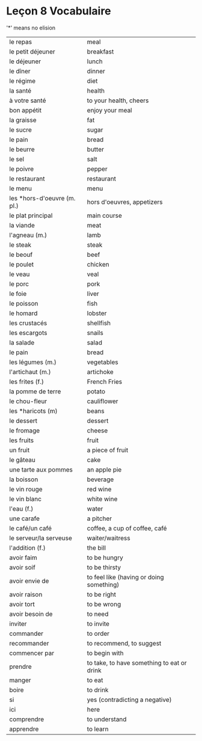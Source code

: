 # Leçon 8 Vocabulaire

'*' means no elision

|                             |                                            |
| --------------------------- | ------------------------------------------ |
| le repas                    | meal                                       |
| le petit déjeuner           | breakfast                                  |
| le déjeuner                 | lunch                                      |
| le dîner                    | dinner                                     |
| le régime                   | diet                                       |
| la santé                    | health                                     |
| à votre santé               | to your health, cheers                     |
| bon appétit                 | enjoy your meal                            |
| la graisse                  | fat                                        |
| le sucre                    | sugar                                      |
| le pain                     | bread                                      |
| le beurre                   | butter                                     |
| le sel                      | salt                                       |
| le poivre                   | pepper                                     |
| le restaurant               | restaurant                                 |
| le menu                     | menu                                       |
| les *hors-d'oeuvre (m. pl.) | hors d'oeuvres, appetizers                 |
| le plat principal           | main course                                |
| la viande                   | meat                                       |
| l'agneau (m.)               | lamb                                       |
| le steak                    | steak                                      |
| le beouf                    | beef                                       |
| le poulet                   | chicken                                    |
| le veau                     | veal                                       |
| le porc                     | pork                                       |
| le foie                     | liver                                      |
| le poisson                  | fish                                       |
| le homard                   | lobster                                    |
| les crustacés               | shellfish                                  |
| les escargots               | snails                                     |
| la salade                   | salad                                      |
| le pain                     | bread                                      |
| les légumes (m.)            | vegetables                                 |
| l'artichaut (m.)            | artichoke                                  |
| les frites (f.)             | French Fries                               |
| la pomme de terre           | potato                                     |
| le chou-fleur               | cauliflower                                |
| les *haricots (m)           | beans                                      |
| le dessert                  | dessert                                    |
| le fromage                  | cheese                                     |
| les fruits                  | fruit                                      |
| un fruit                    | a piece of fruit                           |
| le gâteau                   | cake                                       |
| une tarte aux pommes        | an apple pie                               |
| la boisson                  | beverage                                   |
| le vin rouge                | red wine                                   |
| le vin blanc                | white wine                                 |
| l'eau (f.)                  | water                                      |
| une carafe                  | a pitcher                                  |
| le café/un café             | coffee, a cup of coffee, café              |
| le serveur/la serveuse      | waiter/waitress                            |
| l'addition (f.)             | the bill                                   |
| avoir faim                  | to be hungry                               |
| avoir soif                  | to be thirsty                              |
| avoir envie de              | to feel like (having or doing something)   |
| avoir raison                | to be right                                |
| avoir tort                  | to be wrong                                |
| avoir besoin de             | to need                                    |
| inviter                     | to invite                                  |
| commander                   | to order                                   |
| recommander                 | to recommend, to suggest                   |
| commencer par               | to begin with                              |
| prendre                     | to take, to have something to eat or drink |
| manger                      | to eat                                     |
| boire                       | to drink                                   |
| si                          | yes (contradicting a negative)             |
| ici                         | here                                       |
| comprendre                  | to understand                              |
| apprendre                   | to learn                                   |

